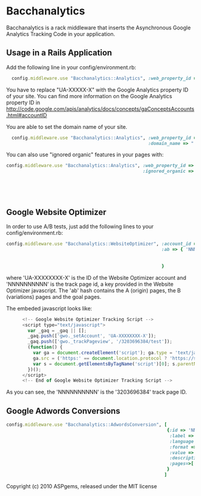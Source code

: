 Bacchanalytics
==============

Bacchanalytics is a rack middleware that inserts the Asynchronous Google Analytics
Tracking Code in your application.

Usage in a Rails Application
----------------------------

Add the following line in your config/environment.rb:

````ruby
  config.middleware.use "Bacchanalytics::Analytics", :web_property_id => "UA-XXXXX-X"
````

You have to replace "UA-XXXXX-X" with the Google Analytics property ID of your site.
You can find more information on the Google Analytics property ID in
http://code.google.com/apis/analytics/docs/concepts/gaConceptsAccounts.html#accountID

You are able to set the domain name of your site.

````ruby
  config.middleware.use "Bacchanalytics::Analytics", :web_property_id => "UA-XXXXX-X"
                                                     :domain_name => ".facturagem.com"
````


You can also use "ignored organic" features in your pages with:

````ruby
config.middleware.use "Bacchanalytics::Analytics", :web_property_id => "UA-XXXXXXX-X",
                                                   :ignored_organic => ["yoursite",
                                                                        "yoursite.com",
                                                                        "www.yoursite.com",
                                                                        "http://www.yoursite.com",
                                                                        "http://yoursite.com"]
````



Google Website Optimizer
------------------------

In order to use A/B tests, just add the following lines to your config/environment.rb:

````ruby
config.middleware.use "Bacchanalytics::WebsiteOptimizer", :account_id => 'UA-XXXXXXXX-X',
                                                          :ab => { 'NNNNNNNNNN' => {:a => ["/", "/public/index"],
                                                                                    :b => "/home2",
                                                                                    :goal => "/public/signup"}
                                                          }
````

where 'UA-XXXXXXXX-X' is the ID of the Website Optimizer account and 'NNNNNNNNNN' is the track page id, a key provided in the Website Optimizer javascript. The 'ab' hash contains the A (origin) pages, the B (variations) pages and the goal pages.

The embeded javascript looks like:

````javascript
      <!-- Google Website Optimizer Tracking Script -->
      <script type="text/javascript">
        var _gaq = _gaq || [];
        _gaq.push(['gwo._setAccount', 'UA-XXXXXXXX-X']);
        _gaq.push(['gwo._trackPageview', '/3203696384/test']);
        (function() {
          var ga = document.createElement('script'); ga.type = 'text/javascript'; ga.async = true;
          ga.src = ('https:' == document.location.protocol ? 'https://ssl' : 'http://www') + '.google-analytics.com/ga.js';
          var s = document.getElementsByTagName('script')[0]; s.parentNode.insertBefore(ga, s);
        })();
      </script>
      <!-- End of Google Website Optimizer Tracking Script -->
````

As you can see, the 'NNNNNNNNNN' is the '3203696384' track page ID.


Google Adwords Conversions
--------------------------

````ruby
config.middleware.use "Bacchanalytics::AdwordsConversion", [
                                                            {:id => 'NNNNNNNNNN',
                                                             :label => 'oIiDCJe__QEQqcrF-gM',
                                                             :language => 'es',
                                                             :format => 3,
                                                             :value => 3.5,
                                                             :description => '',
                                                             :pages=>[ "/welcome", "/en/welcome", "/es/welcome", "/ca/welcome", "/eu/welcome"]
                                                            }
                                                           ]
````

Copyright (c) 2010 ASPgems, released under the MIT license
